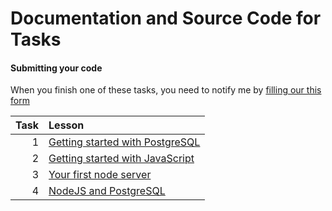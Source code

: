 # Documentation and Source Code for Tasks



#### Submitting your code

When you finish one of these tasks, you need to notify me by [filling our this form](https://forms.gle/Wymwd7ZoTvMs3vYL7)

Task | Lesson
----: | :---
1 | [Getting started with PostgreSQL](task1/readme.md) 
2 | [Getting started with JavaScript](task2/readme.md) 
3 | [Your first node server](task3/readme.md) 
4 | [NodeJS and PostgreSQL](task4/readme.md)           




